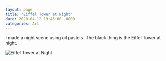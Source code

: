 ```yaml
---
layout: page
title: "Eiffel Tower at Night"
date: 2020-04-12 19:45:00 -0000
categories: Art
---
```


I made a night scene using oil pastels. The black thing is the Eiffel Tower at night. 

![Eiffel Tower at Night](https://hemanggarg.github.io/assets/art-eiffel-tower.jpg "Eiffel Tower")
